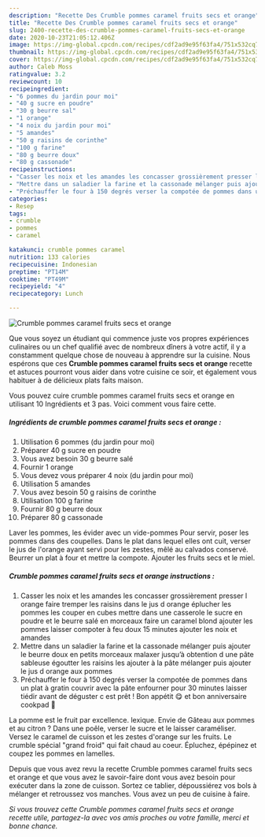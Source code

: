 ```yaml
---
description: "Recette Des Crumble pommes caramel fruits secs et orange"
title: "Recette Des Crumble pommes caramel fruits secs et orange"
slug: 2400-recette-des-crumble-pommes-caramel-fruits-secs-et-orange
date: 2020-10-23T21:05:12.406Z
image: https://img-global.cpcdn.com/recipes/cdf2ad9e95f63fa4/751x532cq70/crumble-pommes-caramel-fruits-secs-et-orange-photo-principale-de-la-recette.jpg
thumbnail: https://img-global.cpcdn.com/recipes/cdf2ad9e95f63fa4/751x532cq70/crumble-pommes-caramel-fruits-secs-et-orange-photo-principale-de-la-recette.jpg
cover: https://img-global.cpcdn.com/recipes/cdf2ad9e95f63fa4/751x532cq70/crumble-pommes-caramel-fruits-secs-et-orange-photo-principale-de-la-recette.jpg
author: Caleb Moss
ratingvalue: 3.2
reviewcount: 10
recipeingredient:
- "6 pommes du jardin pour moi"
- "40 g sucre en poudre"
- "30 g beurre sal"
- "1 orange"
- "4 noix du jardin pour moi"
- "5 amandes"
- "50 g raisins de corinthe"
- "100 g farine"
- "80 g beurre doux"
- "80 g cassonade"
recipeinstructions:
- "Casser les noix et les amandes les concasser grossièrement presser l orange faire tremper les raisins dans le jus d orange éplucher les pommes les couper en cubes mettre dans une casserole le sucre en poudre et le beurre salé en morceaux faire un caramel blond ajouter les pommes laisser compoter à feu doux 15 minutes ajouter les noix et amandes"
- "Mettre dans un saladier la farine et la cassonade mélanger puis ajouter le beurre doux en petits morceaux malaxer jusqu’à obtention d une pâte sableuse égoutter les raisins les ajouter à la pâte mélanger puis ajouter le jus d orange aux pommes"
- "Préchauffer le four à 150 degrés verser la compotée de pommes dans un plat à gratin couvrir avec la pâte enfourner pour 30 minutes laisser tiédir avant de déguster c est prêt ! Bon appétit 😋 et bon anniversaire cookpad 🥳"
categories:
- Resep
tags:
- crumble
- pommes
- caramel

katakunci: crumble pommes caramel 
nutrition: 133 calories
recipecuisine: Indonesian
preptime: "PT14M"
cooktime: "PT49M"
recipeyield: "4"
recipecategory: Lunch

---
```



![Crumble pommes caramel fruits secs et orange](https://img-global.cpcdn.com/recipes/cdf2ad9e95f63fa4/751x532cq70/crumble-pommes-caramel-fruits-secs-et-orange-photo-principale-de-la-recette.jpg)

Que vous soyez un étudiant qui commence juste vos propres expériences culinaires ou un chef qualifié avec de nombreux dîners à votre actif, il y a constamment quelque chose de nouveau à apprendre sur la cuisine. Nous espérons que ces <strong> Crumble pommes caramel fruits secs et orange </strong> recette et astuces pourront vous aider dans votre cuisine ce soir, et également vous habituer à de délicieux plats faits maison.

<!--inarticleads1-->

Vous pouvez cuire crumble pommes caramel fruits secs et orange en utilisant 10 Ingrédients et 3 pas. Voici comment vous faire cette.

##### Ingrédients de crumble pommes caramel fruits secs et orange :

1. Utilisation 6 pommes (du jardin pour moi)
1. Préparer 40 g sucre en poudre
1. Vous avez besoin 30 g beurre salé
1. Fournir 1 orange
1. Vous devez vous préparer 4 noix (du jardin pour moi)
1. Utilisation 5 amandes
1. Vous avez besoin 50 g raisins de corinthe
1. Utilisation 100 g farine
1. Fournir 80 g beurre doux
1. Préparer 80 g cassonade


Laver les pommes, les évider avec un vide-pommes Pour servir, poser les pommes dans des coupelles. Dans le plat dans lequel elles ont cuit, verser le jus de l&#39;orange ayant servi pour les zestes, mêlé au calvados conservé. Beurrer un plat à four et mettre la compote. Ajouter les fruits secs et le miel. 

<!--inarticleads2-->

##### Crumble pommes caramel fruits secs et orange instructions :

1. Casser les noix et les amandes les concasser grossièrement presser l orange faire tremper les raisins dans le jus d orange éplucher les pommes les couper en cubes mettre dans une casserole le sucre en poudre et le beurre salé en morceaux faire un caramel blond ajouter les pommes laisser compoter à feu doux 15 minutes ajouter les noix et amandes
1. Mettre dans un saladier la farine et la cassonade mélanger puis ajouter le beurre doux en petits morceaux malaxer jusqu’à obtention d une pâte sableuse égoutter les raisins les ajouter à la pâte mélanger puis ajouter le jus d orange aux pommes
1. Préchauffer le four à 150 degrés verser la compotée de pommes dans un plat à gratin couvrir avec la pâte enfourner pour 30 minutes laisser tiédir avant de déguster c est prêt ! Bon appétit 😋 et bon anniversaire cookpad 🥳


La pomme est le fruit par excellence. lexique. Envie de Gâteau aux pommes et au citron ? Dans une poêle, verser le sucre et le laisser caraméliser. Versez le caramel de cuisson et les zestes d&#39;orange sur les fruits. Le crumble spécial &#34;grand froid&#34; qui fait chaud au coeur. Épluchez, épépinez et coupez les pommes en lamelles. 

<!--inarticleads1-->

<p>
Depuis que vous avez revu la recette Crumble pommes caramel fruits secs et orange et que vous avez le savoir-faire dont vous avez besoin pour exécuter dans la zone de cuisson. Sortez ce tablier, dépoussiérez vos bols à mélanger et retroussez vos manches. Vous avez un peu de cuisine à faire.
</p>

<p>
<i>Si vous trouvez cette Crumble pommes caramel fruits secs et orange recette utile, partagez-la avec vos amis proches ou votre famille, merci et bonne chance.</i>
</p>
